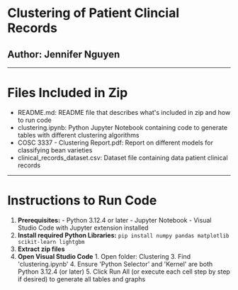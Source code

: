 # Clustering of Patient Clincial Records

## Author: Jennifer Nguyen
---
# Files Included in Zip
- README.md: README file that describes what's included in zip and how to run code
- clustering.ipynb: Python Jupyter Notebook containing code to generate tables with different clustering algorithms
- COSC 3337 - Clustering Report.pdf: Report on different models for classifying bean varieties
- clinical_records_dataset.csv: Dataset file containing data patient clinical records
---

# Instructions to Run Code
1. **Prerequisites:**
        - Python 3.12.4 or later
        - Jupyter Notebook
        - Visual Studio Code with Jupyter extension installed
2. **Install required Python Libraries:**
        ```pip install numpy pandas matplotlib scikit-learn lightgbm```
3. **Extract zip files**
4. **Open Visual Studio Code**
        1. Open folder: Clustering
        3. Find 'clustering.ipynb'
        4. Ensure 'Python Selector' and 'Kernel' are both Python 3.12.4 (or later)
        5. Click Run All (or execute each cell step by step if desired) to generate all tables and graphs